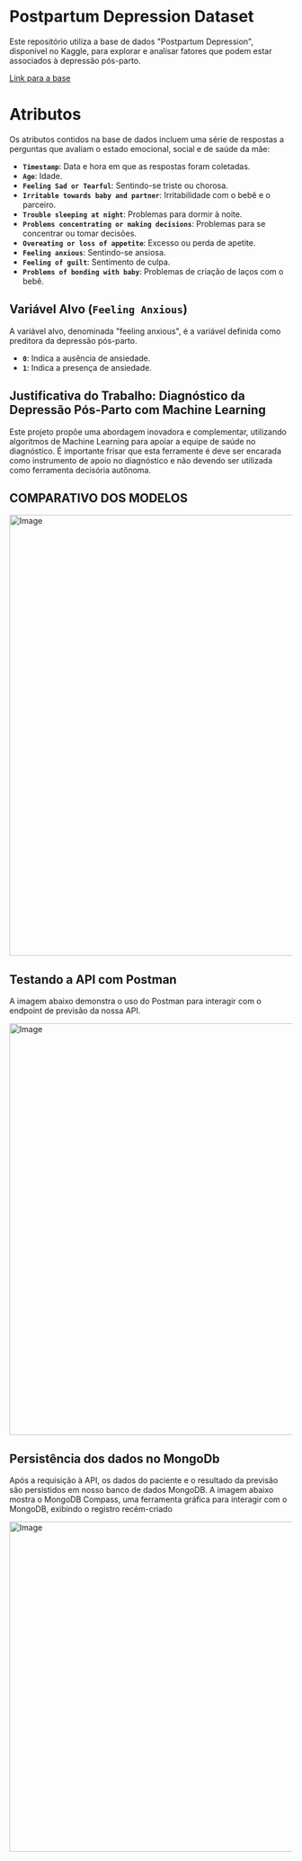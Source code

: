 <h1>Postpartum Depression Dataset</h1>
<p>Este repositório utiliza a base de dados "Postpartum Depression", disponível no Kaggle, para explorar e analisar fatores que podem estar associados à depressão pós-parto.</p>
<a href="https://www.kaggle.com/datasets/parvezalmuqtadir2348/postpartum-depression/data">Link para a base</a>
<h1>Atributos</h1>
<p>Os atributos contidos na base de dados incluem uma série de respostas a perguntas que avaliam o estado emocional, social e de saúde da mãe:</p>
<ul>
    <li><strong><code>Timestamp</code></strong>: Data e hora em que as respostas foram coletadas.</li>
    <li><strong><code>Age</code></strong>: Idade.</li>
    <li><strong><code>Feeling Sad or Tearful</code></strong>: Sentindo-se triste ou chorosa.</li>
    <li><strong><code>Irritable towards baby and partner</code></strong>: Irritabilidade com o bebê e o parceiro.</li>
    <li><strong><code>Trouble sleeping at night</code></strong>: Problemas para dormir à noite.</li>
    <li><strong><code>Problems concentrating or making decisions</code></strong>: Problemas para se concentrar ou tomar decisões.</li>
    <li><strong><code>Overeating or loss of appetite</code></strong>: Excesso ou perda de apetite.</li>
    <li><strong><code>Feeling anxious</code></strong>: Sentindo-se ansiosa.</li>
    <li><strong><code>Feeling of guilt</code></strong>: Sentimento de culpa.</li>
    <li><strong><code>Problems of bonding with baby</code></strong>: Problemas de criação de laços com o bebê.</li>
</ul>
<h2>Variável Alvo (<code>Feeling Anxious</code>)</h2>
<p>A variável alvo, denominada "feeling anxious", é a variável definida como preditora da depressão pós-parto.</p>
<ul>
        <li><strong><code>0</code></strong>: Indica a ausência de ansiedade.</li>
        <li><strong><code>1</code></strong>: Indica a presença de ansiedade.</li>
    </ul>
<h2>Justificativa do Trabalho: Diagnóstico da Depressão Pós-Parto com Machine Learning</h2>
<p>Este projeto propõe uma abordagem inovadora e complementar, utilizando algoritmos de Machine Learning para apoiar a equipe de saúde no diagnóstico. É importante frisar que esta ferramente é deve ser encarada como instrumento de apoio no diagnóstico e não devendo ser utilizada como ferramenta decisória autônoma. </p>
<h2>COMPARATIVO DOS MODELOS</h2>
<img width="1184" height="784" alt="Image" src="https://github.com/user-attachments/assets/4ef806b5-ae7d-4d4f-b5da-f2d710097ed4" />
<h2>Testando a API com Postman</h2>
<p>A imagem abaixo demonstra o uso do Postman para interagir com o endpoint de previsão da nossa API.</p>
<img width="1442" height="732" alt="Image" src="https://github.com/user-attachments/assets/760f5e07-e467-4fe7-a507-8a6287e863a8" />
<h2>Persistência dos dados no MongoDb</h2>
<p>Após a requisição à API, os dados do paciente e o resultado da previsão são persistidos em nosso banco de dados MongoDB. A imagem abaixo mostra o MongoDB Compass, uma ferramenta gráfica para interagir com o MongoDB, exibindo o registro recém-criado</p>
<img width="1920" height="587" alt="Image" src="https://github.com/user-attachments/assets/85baa433-ac19-418e-8db7-1ebb0a87d71a" />

